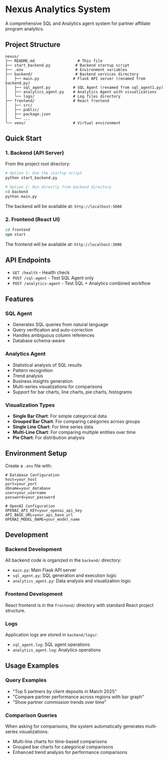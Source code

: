 # Nexus Analytics System

A comprehensive SQL and Analytics agent system for partner affiliate program analytics.

## Project Structure

```
nexus/
├── README.md                   # This file
├── start_backend.py           # Backend startup script
├── .env                       # Environment variables
├── backend/                   # Backend services directory
│   ├── main.py               # Flask API server (renamed from backend.py)
│   ├── sql_agent.py          # SQL Agent (renamed from sql_agent1.py)
│   ├── analytics_agent.py    # Analytics Agent with visualizations
│   └── logs/                 # Log files directory
├── frontend/                 # React frontend
│   ├── src/
│   ├── public/
│   ├── package.json
│   └── ...
└── venv/                     # Virtual environment
```

## Quick Start

### 1. Backend (API Server)

From the project root directory:

```bash
# Option 1: Use the startup script
python start_backend.py

# Option 2: Run directly from backend directory
cd backend
python main.py
```

The backend will be available at: `http://localhost:5000`

### 2. Frontend (React UI)

```bash
cd frontend
npm start
```

The frontend will be available at: `http://localhost:3000`

## API Endpoints

- `GET /health` - Health check
- `POST /sql-agent` - Test SQL Agent only
- `POST /analytics-agent` - Test SQL + Analytics combined workflow

## Features

### SQL Agent
- Generates SQL queries from natural language
- Query verification and auto-correction
- Handles ambiguous column references
- Database schema-aware

### Analytics Agent
- Statistical analysis of SQL results
- Pattern recognition
- Trend analysis
- Business insights generation
- Multi-series visualizations for comparisons
- Support for bar charts, line charts, pie charts, histograms

### Visualization Types
- **Single Bar Chart**: For simple categorical data
- **Grouped Bar Chart**: For comparing categories across groups
- **Single Line Chart**: For time series data
- **Multi-Line Chart**: For comparing multiple entities over time
- **Pie Chart**: For distribution analysis

## Environment Setup

Create a `.env` file with:

```env
# Database Configuration
host=your_host
port=your_port
dbname=your_database
user=your_username
password=your_password

# OpenAI Configuration
OPENAI_API_KEY=your_openai_api_key
API_BASE_URL=your_api_base_url
OPENAI_MODEL_NAME=your_model_name
```

## Development

### Backend Development
All backend code is organized in the `backend/` directory:
- `main.py`: Main Flask API server
- `sql_agent.py`: SQL generation and execution logic
- `analytics_agent.py`: Data analysis and visualization logic

### Frontend Development
React frontend is in the `frontend/` directory with standard React project structure.

### Logs
Application logs are stored in `backend/logs/`:
- `sql_agent.log`: SQL agent operations
- `analytics_agent.log`: Analytics operations

## Usage Examples

### Query Examples
- "Top 5 partners by client deposits in March 2025"
- "Compare partner performance across regions with bar graph"
- "Show partner commission trends over time"

### Comparison Queries
When asking for comparisons, the system automatically generates multi-series visualizations:
- Multi-line charts for time-based comparisons
- Grouped bar charts for categorical comparisons
- Enhanced trend analysis for performance comparisons 
